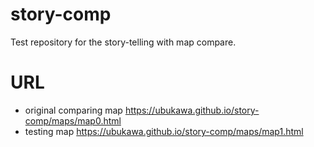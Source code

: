 # story-comp
Test repository for the story-telling with map compare.

# URL
- original comparing map https://ubukawa.github.io/story-comp/maps/map0.html  
- testing map https://ubukawa.github.io/story-comp/maps/map1.html  
